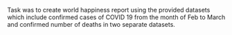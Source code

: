 Task was to create world happiness report using the provided datasets which include confirmed cases of COVID 19 from the month of Feb to March and confirmed number of deaths in two separate datasets.
